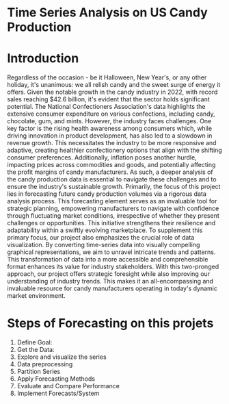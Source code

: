 #  Time Series Analysis on US Candy Production

# Introduction
Regardless of the occasion - be it Halloween, New Year's, or any other holiday, it's unanimous:
we all relish candy and the sweet surge of energy it offers.
Given the notable growth in the candy industry in 2022, with record sales reaching $42.6 billion,
it's evident that the sector holds significant potential. The National Confectioners Association's
data highlights the extensive consumer expenditure on various confections, including candy,
chocolate, gum, and mints.
However, the industry faces challenges. One key factor is the rising health awareness among
consumers which, while driving innovation in product development, has also led to a slowdown
in revenue growth. This necessitates the industry to be more responsive and adaptive, creating
healthier confectionery options that align with the shifting consumer preferences.
Additionally, inflation poses another hurdle, impacting prices across commodities and goods, and
potentially affecting the profit margins of candy manufacturers. As such, a deeper analysis of the
candy production data is essential to navigate these challenges and to ensure the industry's
sustainable growth.
Primarily, the focus of this project lies in forecasting future candy production volumes via a
rigorous data analysis process. This forecasting element serves as an invaluable tool for strategic
planning, empowering manufacturers to navigate with confidence through fluctuating market
conditions, irrespective of whether they present challenges or opportunities. This initiative
strengthens their resilience and adaptability within a swiftly evolving marketplace.
To supplement this primary focus, our project also emphasizes the crucial role of data
visualization. By converting time-series data into visually compelling graphical representations,
we aim to unravel intricate trends and patterns. This transformation of data into a more accessible
and comprehensible format enhances its value for industry stakeholders.
With this two-pronged approach, our project offers strategic foresight while also improving our
understanding of industry trends. This makes it an all-encompassing and invaluable resource for
candy manufacturers operating in today's dynamic market environment.

# Steps of Forecasting on this projets
1. Define Goal:
2. Get the Data:
3. Explore and visualize the series
4. Data preprocessing
5. Partition Series
6. Apply Forecasting Methods
7. Evaluate and Compare Performance
8. Implement Forecasts/System
